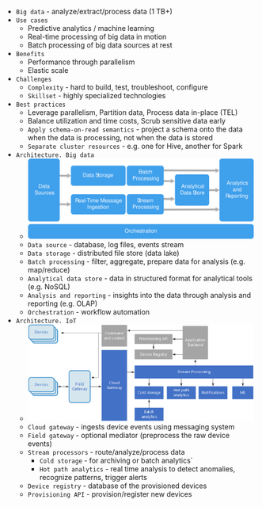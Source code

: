 * `Big data` - analyze/extract/process data (1 TB+) 
* `Use cases`
    * Predictive analytics / machine learning
    * Real-time processing of big data in motion
    * Batch processing of big data sources at rest
* `Benefits`
    * Performance through parallelism
    * Elastic scale
* `Challenges`
    * `Complexity` - hard to build, test, troubleshoot, configure
    * `Skillset` - highly specialized technologies
* `Best practices`
    * Leverage parallelism, Partition data, Process data in-place (TEL)
    * Balance utilization and time costs, Scrub sensitive data early
    * `Apply schema-on-read semantics` - project a schema onto the data when the data is processing, not when the data is stored
    * `Separate cluster resources` - e.g. one for Hive, another for Spark
* `Architecture. Big data`
    * ![](big-data-logical.svg)
    * `Data source` - database, log files, events stream
    * `Data storage` - distributed file store (data lake)
    * `Batch processing` - filter, aggregate, prepare data for analysis (e.g. map/reduce)
    * `Analytical data store` - data in structured format for analytical tools (e.g. NoSQL)
    * `Analysis and reporting` - insights into the data through analysis and reporting (e.g. OLAP)
    * `Orchestration` -  workflow automation
* `Architecture. IoT`
    * ![](iot.png)
    * `Cloud gateway` - ingests device events using messaging system
    * `Field gateway` - optional mediator (preprocess the raw device events)
    * `Stream processors` - route/analyze/process data
        * `Cold storage` - for archiving or batch analytics`
        * `Hot path analytics` - real time analysis to detect anomalies, recognize patterns, trigger alerts
    * `Device registry` - database of the provisioned devices
    * `Provisioning API` - provision/register new devices
